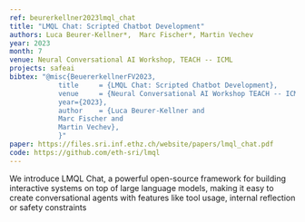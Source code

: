 ```yaml
---
ref: beurerkellner2023lmql_chat
title: "LMQL Chat: Scripted Chatbot Development"
authors: Luca Beurer-Kellner*,  Marc Fischer*, Martin Vechev
year: 2023
month: 7
venue: Neural Conversational AI Workshop, TEACH -- ICML 
projects: safeai
bibtex: "@misc{BeuererkellnerFV2023,
			title     = {LMQL Chat: Scripted Chatbot Development},
			venue     = {Neural Conversational AI Workshop TEACH -- ICML 2023},
			year={2023},
			author    = {Luca Beurer-Kellner and
      		Marc Fischer and
      		Martin Vechev},
			}"
paper: https://files.sri.inf.ethz.ch/website/papers/lmql_chat.pdf
code: https://github.com/eth-sri/lmql
---
```


We introduce LMQL Chat, a powerful open-source framework for building interactive systems on top of large language models, making it easy to create conversational agents with features like tool usage, internal reflection or safety constraints